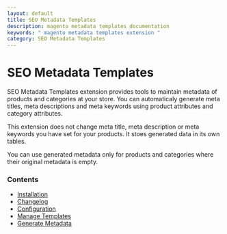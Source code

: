 ```yaml
---
layout: default
title: SEO Metadata Templates
description: magento metadata templates documentation
keywords: " magento metadata templates extension "
category: SEO Metadata Templates
---
```


# SEO Metadata Templates

SEO Metadata Templates extension provides tools to maintain metadata of
products and categories at your store. You can automaticaly generate meta titles, meta descriptions and meta keywords using product attributes and category attributes.

This extension does not change meta title, meta description or meta keywords
you have set for your products. It stoes generated data in its own tables.

You can use generated metadata only for products and categories where their
original metadata is empty.

### Contents

 -  [Installation](installation/)
 -  [Changelog](changelog/)
 -  [Configuration](configuration/)
 -  [Manage Templates](manage-templates/)
 -  [Generate Metadata](generate-metadata/)
